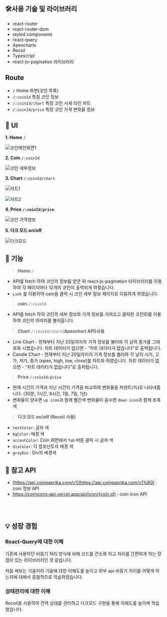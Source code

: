 ## **🛠사용 기술 및 라이브러리**

- react-router
- react-router-dom
- styled components
- react-query
- Apexcharts
- Recoil
- Typescript
- react-js-pagination 라이브러리

## Route

- `/` Home 화면(코인 목록)
- `/:coinId` 특정 코인 정보
- `/:coinId/chart` 특정 코인 시세 라인 차트
- `/:coinId/price` 특정 코인 가격 변화율 정보




## 🎨 UI

**1. Home** `/`

![코인메인화면1](https://github.com/taehyeon0412/react_movie-site-clone/assets/71374539/07c7abcf-8da0-439c-af5f-528add779b25)

**2. Coin** `/:coinId`

![코인 세부정보](https://github.com/taehyeon0412/react_movie-site-clone/assets/71374539/1eac57ee-f965-40ff-a365-8286385c7d79)

**3. Chart** `/:coinId/chart`

![차트1](https://github.com/taehyeon0412/react_movie-site-clone/assets/71374539/575c4cdf-220d-43e1-8dd7-d4206b0c60e4)


![차트2](https://github.com/taehyeon0412/react_movie-site-clone/assets/71374539/c5a2b5df-0879-4c15-a2e4-050a0dd88a20)

**4. Price `/:coinId/price`**

![코인 가격정보](https://github.com/taehyeon0412/react_movie-site-clone/assets/71374539/df14ef99-a9a0-45f5-bb39-f030be24b454)

**5. 다크 모드 on/off**

![다크모드](https://github.com/taehyeon0412/react_movie-site-clone/assets/71374539/75b3354e-f84c-441c-8bbf-5c1363c17917)


## **📝 기능**

> **Home** `/`
> 
- API를 fetch 하여 코인의 정보를 받은 뒤 react-js-pagination 라이브러리를 이용하여 
각 페이지마다 12개의 코인이 출력되게 하였습니다.
- `Link` 를 이용하여 coin을 클릭 시 코인 세부 정보 페이지로 이동하게 하였습니다.

> **coin** `/:coinId`
> 
- API를 fetch 하여 코인의 세부 정보와 가격 정보를 가져오고 클릭한 코인ID를 이용하여
코인의 이미지를 불러옵니다.

> **Chart** `/:coinId/chart`(**Apexchart API)사용**
> 
- Line Chart - 현재부터 지난 20일까지의 가격 정보를 불러와 각 날의 종가를 그래프화 시켰습니다. 
차트 데이터가 없으면 - “차트 데이터가 없습니다”로 출력됩니다.
- Candle Chart - 현재부터 지난 20일까지의 가격 정보를 불러와 각 날의 시가, 고가, 저가, 종가 (open, high, low, close)를 차트화 하였습니다.
차트 데이터가 없으면 - “차트 데이터가 없습니다”로 출력됩니다.

> **Price `/:coinId/price`**
> 
- 현재 시간의 가격과 지난 시간의 가격을 비교하여 변화율을 퍼센트(%)로 나타내줍니다.
(30분, 1시간, 6시간, 1일, 7일, 1년)
- 변화율이 양수면 `up icon`과 함께 빨간색
변화율이 음수면 `down icon`과 함께 초록색

> **다크 모드 on/off (Recoil 사용)**
> 
- `textColor`: 글자 색
- `bgColor`: 배경 색
- `accentColor`: Coin 화면에서 `Tab` 버튼 클릭 시 글자 색
- `divColor`: 각 컴포넌트의 배경 색
- `grayDiv` : Div의 배경색

## **📑 참고 API**

- [https://api.coinpaprika.com/v1](https://api.coinpaprika.com/v1%60) : coin 정보 API
- https://coinicons-api.vercel.app/api/icon/{coin.id} : coin icon API

<br/>
<br/>

## 💡 성장 경험

### React-Query에 대한 이해

기존에 사용하던 비동기 처리 방식에 비해 코드를 간소화 하고 처리를 간편하게 하는 장점이 있는 라이브러리인 것 같습니다. 

처음 써보는 기술이라 기술에 대한 이해도를 높이고 외부 api 비동기 처리를 어떻게 하는지에 대해서 중점적으로 학습하였습니다.

### 상태관리에 대한 이해

Recoil을 사용하여 전역 상태를 관리하고  다크모드 구현을 통해 이해도를 높이며 학습했습니다.
